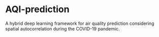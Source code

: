 # AQI-prediction
A hybrid deep learning framework for air quality prediction considering spatial autocorrelation  during the COVID-19 pandemic.
